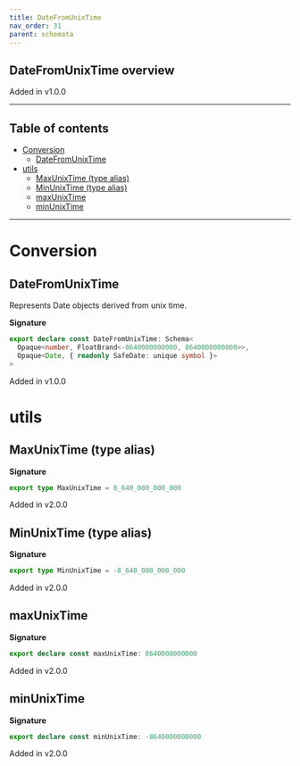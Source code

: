 ```yaml
---
title: DateFromUnixTime
nav_order: 31
parent: schemata
---
```


## DateFromUnixTime overview

Added in v1.0.0

---

<h2 class="text-delta">Table of contents</h2>

- [Conversion](#conversion)
  - [DateFromUnixTime](#datefromunixtime)
- [utils](#utils)
  - [MaxUnixTime (type alias)](#maxunixtime-type-alias)
  - [MinUnixTime (type alias)](#minunixtime-type-alias)
  - [maxUnixTime](#maxunixtime)
  - [minUnixTime](#minunixtime)

---

# Conversion

## DateFromUnixTime

Represents Date objects derived from unix time.

**Signature**

```ts
export declare const DateFromUnixTime: Schema<
  Opaque<number, FloatBrand<-8640000000000, 8640000000000>>,
  Opaque<Date, { readonly SafeDate: unique symbol }>
>
```

Added in v1.0.0

# utils

## MaxUnixTime (type alias)

**Signature**

```ts
export type MaxUnixTime = 8_640_000_000_000
```

Added in v2.0.0

## MinUnixTime (type alias)

**Signature**

```ts
export type MinUnixTime = -8_640_000_000_000
```

Added in v2.0.0

## maxUnixTime

**Signature**

```ts
export declare const maxUnixTime: 8640000000000
```

Added in v2.0.0

## minUnixTime

**Signature**

```ts
export declare const minUnixTime: -8640000000000
```

Added in v2.0.0
